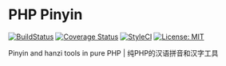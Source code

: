 # PHP Pinyin

[![BuildStatus](https://travis-ci.org/chineseboost/php-pinyin.svg?branch=master)](https://travis-ci.org/chineseboost/php-pinyin)
[![Coverage Status](https://coveralls.io/repos/github/chineseboost/php-pinyin/badge.svg?branch=master)](https://coveralls.io/github/chineseboost/php-pinyin?branch=master)
[![StyleCI](https://github.styleci.io/repos/231220184/shield?branch=master)](https://github.styleci.io/repos/231220184)
[![License: MIT](https://img.shields.io/badge/License-MIT-yellow.svg)](https://opensource.org/licenses/MIT)

Pinyin and hanzi tools in pure PHP | 纯PHP的汉语拼音和汉字工具
